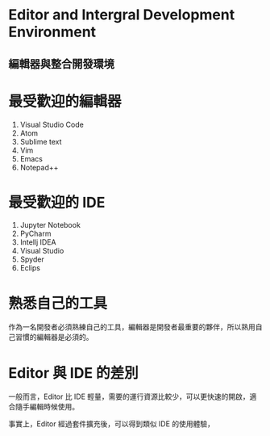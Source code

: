 # Editor and Intergral Development Environment
## 編輯器與整合開發環境

# 最受歡迎的編輯器
1. Visual Studio Code
2. Atom
3. Sublime text
4. Vim
5. Emacs
6. Notepad++

# 最受歡迎的 IDE
1. Jupyter Notebook
2. PyCharm
3. Intellj IDEA
4. Visual Studio
5. Spyder
6. Eclips

# 熟悉自己的工具

作為一名開發者必須熟練自己的工具，編輯器是開發者最重要的夥伴，所以熟用自己習慣的編輯器是必須的。

# Editor 與 IDE 的差別
一般而言，Editor 比 IDE 輕量，需要的運行資源比較少，可以更快速的開啟，適合隨手編輯時候使用。

事實上，Editor 經過套件擴充後，可以得到類似 IDE 的使用體驗，